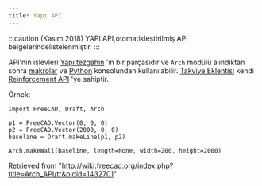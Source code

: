```yaml
---
title: Yapı API
---
```

:::caution
(Kasım 2018) YAPI API,otomatikleştirilmiş API belgelerindelistelenmiştir.
:::

API'nin işlevleri [Yapı tezgahın](/Arch_Workbench/tr "Arch Workbench/tr") 'ın bir parçasıdır ve `Arch` modülü alındıktan sonra [makrolar](/Macros/tr "Macros/tr") ve [Python](/Python "Python") konsolundan kullanılabilir. [Takviye Eklentisi](/Reinforcement_Addon "Reinforcement Addon") kendi [Reinforcement API](/Reinforcement_API "Reinforcement API") 'ye sahiptir.

Örnek:

```
import FreeCAD, Draft, Arch

p1 = FreeCAD.Vector(0, 0, 0)
p2 = FreeCAD.Vector(2000, 0, 0)
baseline = Draft.makeLine(p1, p2)

Arch.makeWall(baseline, length=None, width=200, height=2000)

```

Retrieved from "<http://wiki.freecad.org/index.php?title=Arch_API/tr&oldid=1432701>"
